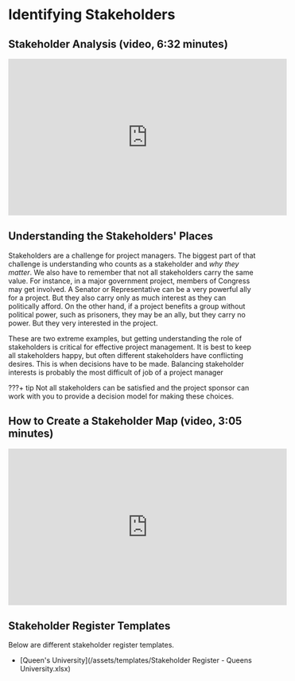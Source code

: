 # Identifying Stakeholders

## Stakeholder Analysis (video, 6:32 minutes)

<iframe width="560" height="315" src="https://www.youtube.com/embed/LFHlal9fwkU" frameborder="0" allow="accelerometer; autoplay; encrypted-media; gyroscope; picture-in-picture" allowfullscreen></iframe>

## Understanding the Stakeholders' Places

Stakeholders are a challenge for project managers.  The biggest
part of that challenge is understanding who counts as a stakeholder
and _why they matter_.  We also have to remember that not all
stakeholders carry the same value.  For instance, in a major
government project, members of Congress may get involved.  A Senator
or Representative can be a very powerful ally for a project.  But
they also carry only as much interest as they can politically afford.
On the other hand, if a project benefits a group without political
power, such as prisoners, they may be an ally, but they carry no
power.  But they very interested in the project.

These are two extreme examples, but getting understanding the role
of stakeholders is critical for effective project management.  It
is best to keep all stakeholders happy, but often different
stakeholders have conflicting desires.  This is when decisions have
to be made.  Balancing stakeholder interests is probably the most
difficult of job of a project manager

???+ tip
    Not all stakeholders can be satisfied and the project sponsor
    can work with you to provide a decision model for making these
    choices.

## How to Create a Stakeholder Map (video, 3:05 minutes)

<iframe width="560" height="315" src="https://www.youtube.com/embed/eqZfiTp1HZw" frameborder="0" allow="accelerometer; autoplay; encrypted-media; gyroscope; picture-in-picture" allowfullscreen></iframe>

## Stakeholder Register Templates

Below are different stakeholder register templates.

* [Queen's University](/assets/templates/Stakeholder Register - Queens University.xlsx)
